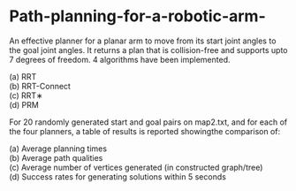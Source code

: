 # Path-planning-for-a-robotic-arm-
An effective planner for a planar arm to move from its start joint angles to the goal joint angles. It returns a plan that is collision-free and supports upto 7 degrees of freedom. 4 algorithms have been implemented.

(a) RRT <br />
(b) RRT-Connect <br />
(c) RRT∗ <br />
(d) PRM <br />

For 20 randomly generated start and goal pairs on map2.txt, and for each of the four planners, a table of results is reported showingthe comparison of:

(a) Average planning times <br />
(b) Average path qualities <br />
(c) Average number of vertices generated (in constructed graph/tree) <br />
(d) Success rates for generating solutions within 5 seconds <br />

